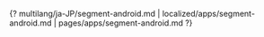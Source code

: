 {? multilang/ja-JP/segment-android.md | localized/apps/segment-android.md | pages/apps/segment-android.md ?}
